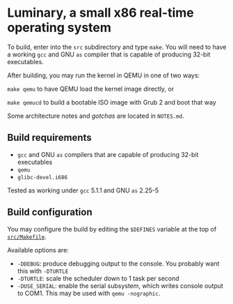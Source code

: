 # Luminary, a small x86 real-time operating system

To build, enter into the `src` subdirectory and type `make`. You will need to
have a working `gcc` and GNU `as` compiler that is capable of producing 32-bit
executables.

After building, you may run the kernel in QEMU in one of two ways:

`make qemu` to have QEMU load the kernel image directly, or

`make qemucd` to build a bootable ISO image with Grub 2 and boot that way

Some architecture notes and *gotchas* are located in `NOTES.md`.

## Build requirements

* `gcc` and GNU `as` compilers that are capable of producing 32-bit executables
* `qemu`
* `glibc-devel.i686`

Tested as working under `gcc` 5.1.1 and GNU `as` 2.25-5

## Build configuration

You may configure the build by editing the `$DEFINES` variable at the top of [`src/Makefile`](https://github.com/sjkingo/luminary/blob/master/src/Makefile).

Available options are:

* `-DDEBUG`: produce debugging output to the console. You probably want this with `-DTURTLE`
* `-DTURTLE`: scale the scheduler down to 1 task per second
* `-DUSE_SERIAL`: enable the serial subsystem, which writes console output to COM1. This may be used with `qemu -nographic`.
